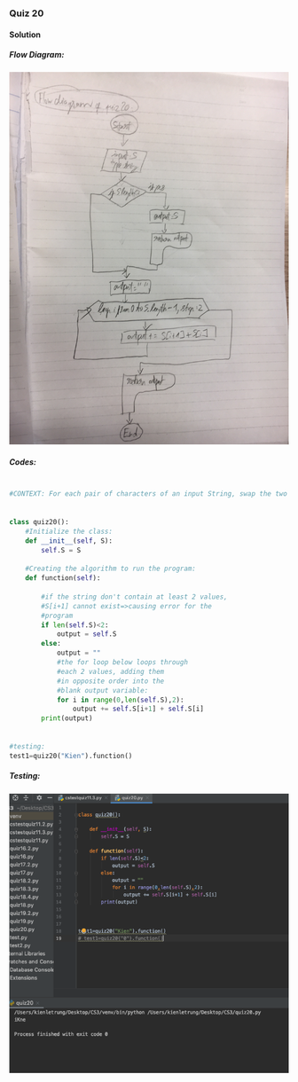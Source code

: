 ### Quiz 20


#### Solution

##### Flow Diagram:

![](https://github.com/BrightChanges/Unit-3/blob/main/IMG_4830.JPG)

##### Codes:

```.py

#CONTEXT: For each pair of characters of an input String, swap the two characters.


class quiz20():
    #Initialize the class:
    def __init__(self, S):
        self.S = S

    #Creating the algorithm to run the program:
    def function(self):
        
        #if the string don't contain at least 2 values,
        #S[i+1] cannot exist=>causing error for the
        #program
        if len(self.S)<2:
            output = self.S
        else:
            output = ""
            #the for loop below loops through
            #each 2 values, adding them
            #in opposite order into the
            #blank output variable:
            for i in range(0,len(self.S),2):
                output += self.S[i+1] + self.S[i]
        print(output)


#testing:
test1=quiz20("Kien").function()


```

##### Testing:

![](https://github.com/BrightChanges/Unit-3/blob/main/Screen%20Shot%200003-03-02%20at%2010.57.10%20AM.png)

